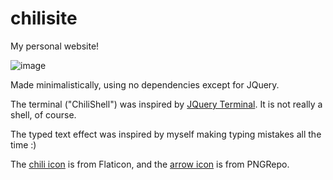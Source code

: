 # chilisite
My personal website!

![image](https://user-images.githubusercontent.com/110292814/185671659-c41a0793-0249-41f4-9c78-6cbffb47dcac.png)

Made minimalistically, using no dependencies except for JQuery.

The terminal ("ChiliShell") was inspired by [JQuery Terminal](https://terminal.jcubic.pl/). It is not really a shell, of course.

The typed text effect was inspired by myself making typing mistakes all the time :)

The [chili icon](https://www.flaticon.com/premium-icon/chili_2156631?term=pepper&page=1&position=1&page=1&position=1&related_id=2156631&origin=tag) is from Flaticon, and the [arrow icon](https://www.pngrepo.com/svg/65054/up-arrow) is from PNGRepo.
